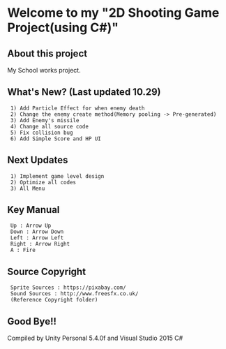 # Welcome to my "2D Shooting Game Project(using C#)"
## About this project
My School works project.
## What's New? (Last updated 10.29)
```
 1) Add Particle Effect for when enemy death
 2) Change the enemy create method(Memory pooling -> Pre-generated)
 3) Add Enemy's missile
 4) Change all source code
 5) Fix collision bug
 6) Add Simple Score and HP UI
```
## Next Updates
```
 1) Implement game level design
 2) Optimize all codes
 3) All Menu
```
## Key Manual
```
 Up : Arrow Up
 Down : Arrow Down
 Left : Arrow Left
 Right : Arrow Right
 A : Fire
```
## Source Copyright
```
 Sprite Sources : https://pixabay.com/
 Sound Sources : http://www.freesfx.co.uk/
 (Reference Copyright folder)
```
## Good Bye!!
Compiled by Unity Personal 5.4.0f and Visual Studio 2015 C#

